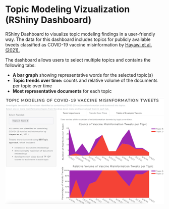 # Topic Modeling Vizualization (RShiny Dashboard)
RShiny Dashboard to visualize topic modeling findings in a user-friendly way. The data for this dashboard includes topics for publicly available tweets classified as COVID-19 vaccine misinformation by [Hayawi et al. (2021).](https://www.sciencedirect.com/science/article/pii/S0033350621004534)

The dashboard allows users to select multiple topics and contains the following tabs:
* **A bar graph** showing representative words for the selected topic(s)
* **Topic trends over time:** counts and relative volume of the documents per topic over time
* **Most representative documents** for each topic

![alt text](https://github.com/volhakatebi/Topic_modeling_dashboard/blob/main/data/app_img.png)
